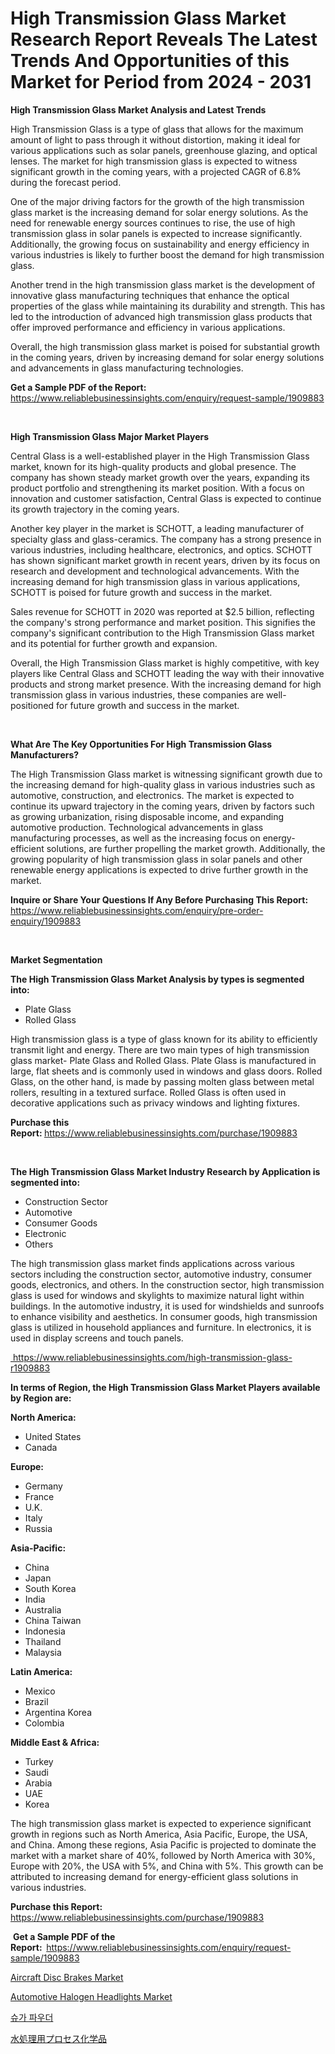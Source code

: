 <p><h1>High Transmission Glass Market Research Report Reveals The Latest Trends And Opportunities of this Market for Period from 2024 - 2031</h1></p><p><strong>High Transmission Glass Market Analysis and Latest Trends</strong></p>
<p><p>High Transmission Glass is a type of glass that allows for the maximum amount of light to pass through it without distortion, making it ideal for various applications such as solar panels, greenhouse glazing, and optical lenses. The market for high transmission glass is expected to witness significant growth in the coming years, with a projected CAGR of 6.8% during the forecast period.</p><p>One of the major driving factors for the growth of the high transmission glass market is the increasing demand for solar energy solutions. As the need for renewable energy sources continues to rise, the use of high transmission glass in solar panels is expected to increase significantly. Additionally, the growing focus on sustainability and energy efficiency in various industries is likely to further boost the demand for high transmission glass.</p><p>Another trend in the high transmission glass market is the development of innovative glass manufacturing techniques that enhance the optical properties of the glass while maintaining its durability and strength. This has led to the introduction of advanced high transmission glass products that offer improved performance and efficiency in various applications.</p><p>Overall, the high transmission glass market is poised for substantial growth in the coming years, driven by increasing demand for solar energy solutions and advancements in glass manufacturing technologies.</p></p>
<p><strong>Get a Sample PDF of the Report:&nbsp;</strong> <a href="https://www.reliablebusinessinsights.com/enquiry/request-sample/1909883">https://www.reliablebusinessinsights.com/enquiry/request-sample/1909883</a></p>
<p>&nbsp;</p>
<p><strong>High Transmission Glass Major Market Players</strong></p>
<p><p>Central Glass is a well-established player in the High Transmission Glass market, known for its high-quality products and global presence. The company has shown steady market growth over the years, expanding its product portfolio and strengthening its market position. With a focus on innovation and customer satisfaction, Central Glass is expected to continue its growth trajectory in the coming years.</p><p>Another key player in the market is SCHOTT, a leading manufacturer of specialty glass and glass-ceramics. The company has a strong presence in various industries, including healthcare, electronics, and optics. SCHOTT has shown significant market growth in recent years, driven by its focus on research and development and technological advancements. With the increasing demand for high transmission glass in various applications, SCHOTT is poised for future growth and success in the market.</p><p>Sales revenue for SCHOTT in 2020 was reported at $2.5 billion, reflecting the company's strong performance and market position. This signifies the company's significant contribution to the High Transmission Glass market and its potential for further growth and expansion.</p><p>Overall, the High Transmission Glass market is highly competitive, with key players like Central Glass and SCHOTT leading the way with their innovative products and strong market presence. With the increasing demand for high transmission glass in various industries, these companies are well-positioned for future growth and success in the market.</p></p>
<p>&nbsp;</p>
<p><strong>What Are The Key Opportunities For High Transmission Glass Manufacturers?</strong></p>
<p><p>The High Transmission Glass market is witnessing significant growth due to the increasing demand for high-quality glass in various industries such as automotive, construction, and electronics. The market is expected to continue its upward trajectory in the coming years, driven by factors such as growing urbanization, rising disposable income, and expanding automotive production. Technological advancements in glass manufacturing processes, as well as the increasing focus on energy-efficient solutions, are further propelling the market growth. Additionally, the growing popularity of high transmission glass in solar panels and other renewable energy applications is expected to drive further growth in the market.</p></p>
<p><strong>Inquire or Share Your Questions If Any Before Purchasing This Report:</strong> <a href="https://www.reliablebusinessinsights.com/enquiry/pre-order-enquiry/1909883">https://www.reliablebusinessinsights.com/enquiry/pre-order-enquiry/1909883</a></p>
<p>&nbsp;</p>
<p><strong>Market Segmentation</strong></p>
<p><strong>The High Transmission Glass Market Analysis by types is segmented into:</strong></p>
<p><ul><li>Plate Glass</li><li>Rolled Glass</li></ul></p>
<p><p>High transmission glass is a type of glass known for its ability to efficiently transmit light and energy. There are two main types of high transmission glass market- Plate Glass and Rolled Glass. Plate Glass is manufactured in large, flat sheets and is commonly used in windows and glass doors. Rolled Glass, on the other hand, is made by passing molten glass between metal rollers, resulting in a textured surface. Rolled Glass is often used in decorative applications such as privacy windows and lighting fixtures.</p></p>
<p><strong>Purchase this Report:&nbsp;</strong><a href="https://www.reliablebusinessinsights.com/purchase/1909883">https://www.reliablebusinessinsights.com/purchase/1909883</a></p>
<p>&nbsp;</p>
<p><strong>The High Transmission Glass Market Industry Research by Application is segmented into:</strong></p>
<p><ul><li>Construction Sector</li><li>Automotive</li><li>Consumer Goods</li><li>Electronic</li><li>Others</li></ul></p>
<p><p>The high transmission glass market finds applications across various sectors including the construction sector, automotive industry, consumer goods, electronics, and others. In the construction sector, high transmission glass is used for windows and skylights to maximize natural light within buildings. In the automotive industry, it is used for windshields and sunroofs to enhance visibility and aesthetics. In consumer goods, high transmission glass is utilized in household appliances and furniture. In electronics, it is used in display screens and touch panels.</p></p>
<p><a href="https://www.reliablebusinessinsights.com/high-transmission-glass-r1909883">&nbsp;https://www.reliablebusinessinsights.com/high-transmission-glass-r1909883</a></p>
<p><strong>In terms of Region, the High Transmission Glass Market Players available by Region are:</strong></p>
<p>
    <p> <strong> North America: </strong>
        <ul>
            <li>United States</li>
            <li>Canada</li>
        </ul>
        </p> 
    <p> <strong> Europe: </strong>
        <ul>
            <li>Germany</li>
            <li>France</li>
            <li>U.K.</li>
            <li>Italy</li>
            <li>Russia</li>
        </ul>
        </p> 
    <p> <strong> Asia-Pacific: </strong>
        <ul>
            <li>China</li>
            <li>Japan</li>
            <li>South Korea</li>
            <li>India</li>
            <li>Australia</li>
            <li>China Taiwan</li>
            <li>Indonesia</li>
            <li>Thailand</li>
            <li>Malaysia</li>
        </ul>
        </p> 
    <p> <strong> Latin America: </strong>
        <ul>
            <li>Mexico</li>
            <li>Brazil</li>
            <li>Argentina Korea</li>
            <li>Colombia</li>
        </ul>
        </p> 
    <p> <strong> Middle East & Africa: </strong>
        <ul>
            <li>Turkey</li>
            <li>Saudi</li>
            <li>Arabia</li>
            <li>UAE</li>
            <li>Korea</li>
        </ul>
    </p>
    </p>
<p><p>The high transmission glass market is expected to experience significant growth in regions such as North America, Asia Pacific, Europe, the USA, and China. Among these regions, Asia Pacific is projected to dominate the market with a market share of 40%, followed by North America with 30%, Europe with 20%, the USA with 5%, and China with 5%. This growth can be attributed to increasing demand for energy-efficient glass solutions in various industries.</p></p>
<p><strong>Purchase this Report: </strong><a href="https://www.reliablebusinessinsights.com/purchase/1909883">https://www.reliablebusinessinsights.com/purchase/1909883</a></p>
<p>&nbsp;<strong>Get a Sample PDF of the Report:&nbsp;&nbsp;</strong><a href="https://www.reliablebusinessinsights.com/enquiry/request-sample/1909883">https://www.reliablebusinessinsights.com/enquiry/request-sample/1909883</a></p>
<p><strong></strong></p>
<p><p><a href="https://medium.com/@sura.dutkadut/insights-into-the-aircraft-disc-brakes-industry-market-financial-status-market-size-and-revenue-73467d611698">Aircraft Disc Brakes Market</a></p><p><a href="https://medium.com/@hakielkafi_83796/automotive-halogen-headlights-market-size-share-trends-analysis-report-by-end-use-d18338ff528c">Automotive Halogen Headlights Market</a></p><p><a href="https://github.com/vdhdwjyp90142/Market-Research-Report-List-3/blob/main/23693937217.md">슈가 파우더</a></p><p><a href="https://github.com/sghwr779811674/Market-Research-Report-List-3/blob/main/51017473138.md">水処理用プロセス化学品</a></p></p>